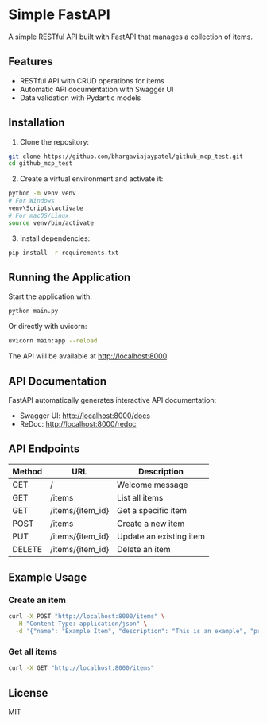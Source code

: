 # Simple FastAPI

A simple RESTful API built with FastAPI that manages a collection of items.

## Features

- RESTful API with CRUD operations for items
- Automatic API documentation with Swagger UI
- Data validation with Pydantic models

## Installation

1. Clone the repository:
```bash
git clone https://github.com/bhargaviajaypatel/github_mcp_test.git
cd github_mcp_test
```

2. Create a virtual environment and activate it:
```bash
python -m venv venv
# For Windows
venv\Scripts\activate
# For macOS/Linux
source venv/bin/activate
```

3. Install dependencies:
```bash
pip install -r requirements.txt
```

## Running the Application

Start the application with:

```bash
python main.py
```

Or directly with uvicorn:

```bash
uvicorn main:app --reload
```

The API will be available at [http://localhost:8000](http://localhost:8000).

## API Documentation

FastAPI automatically generates interactive API documentation:

- Swagger UI: [http://localhost:8000/docs](http://localhost:8000/docs)
- ReDoc: [http://localhost:8000/redoc](http://localhost:8000/redoc)

## API Endpoints

| Method | URL | Description |
|--------|-----|-------------|
| GET | / | Welcome message |
| GET | /items | List all items |
| GET | /items/{item_id} | Get a specific item |
| POST | /items | Create a new item |
| PUT | /items/{item_id} | Update an existing item |
| DELETE | /items/{item_id} | Delete an item |

## Example Usage

### Create an item

```bash
curl -X POST "http://localhost:8000/items" \
  -H "Content-Type: application/json" \
  -d '{"name": "Example Item", "description": "This is an example", "price": 42.99}'
```

### Get all items

```bash
curl -X GET "http://localhost:8000/items"
```

## License

MIT